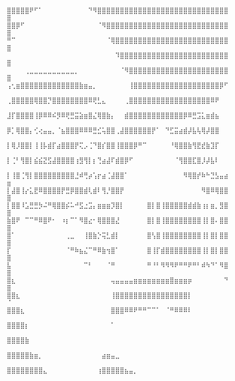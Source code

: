 ⣿⣿⣿⣿⣿⠟⠋⠁⠀⠀⠀⠀⠀⠀⠀⠀⠀⠀⠙⠻⣿⣿⣿⣿⣿⣿⣿⣿⣿⣿⣿⣿⣿⣿⣿⣿⣿⣿⣿⣿⣿⣿⣿⣿⣿⣿⣿⣿⣿⣿
⣿⣿⡿⠋⠀⠀⠀⠀⠀⠀⠀⠀⠀⠀⠀⠀⠀⠀⠀⠀⠈⠻⣿⣿⣿⣿⣿⣿⣿⣿⣿⣿⣿⣿⣿⣿⣿⣿⣿⣿⣿⣿⣿⣿⣿⣿⣿⣿⣿⣿
⠛⠉⠀⠀⠀⠀⠀⠀⠀⠀⠀⠀⠀⠀⠀⠀⠀⠀⠀⠀⠀⠀⠈⢿⣿⣿⣿⣿⣿⣿⣿⣿⣿⣿⣿⣿⣿⣿⣿⣿⣿⣿⣿⣿⣿⣿⣿⣿⣿⣿
⠀⠀⠀⠀⠀⠀⠀⠀⠀⠀⠀⠀⠀⠀⠀⠀⠀⠀⠀⠀⠀⠀⠀⠀⠹⣿⣿⣿⣿⣿⣿⣿⣿⣿⣿⣿⣿⣿⣿⣿⣿⣿⣿⣿⣿⣿⣿⣿⣿⣿
⠀⠀⠀⠀⢀⣀⣀⣀⣀⣀⣀⣀⣀⣀⣀⡀⠀⠀⠀⠀⠀⠀⠀⠀⠀⠈⠻⣿⣿⣿⣿⣿⣿⣿⣿⣿⣿⣿⣿⣿⣿⣿⣿⣿⣿⣿⣿⣿⣿⣿
⢠⢂⣶⣿⣿⣿⣿⣿⣿⣿⣿⣿⣿⣿⣿⣿⣷⣶⣤⡀⠀⠀⠀⠀⠀⠀⠀⢸⣿⣿⣿⣿⣿⣿⣿⣿⣿⣿⣿⣿⣿⣿⣿⣿⣿⣿⣿⡿⠋⠀
⢀⣿⣿⣿⣿⣿⢿⣿⣿⡙⣿⣿⣿⣿⣿⣿⣿⣿⠿⢟⣃⣄⠀⠀⠀⠀⢀⣿⣿⣿⣿⣿⣿⣿⣿⣿⣿⣿⣿⣿⣿⣿⣿⣿⣿⠿⠟⠀⠀⠀
⣸⡏⣿⣿⣿⣿⢸⡿⠿⠿⠮⡻⠿⢟⣛⣭⣵⣶⣿⣌⢿⣿⣷⡄⠀⠀⣾⣿⣿⣿⣿⣿⣿⣿⣿⣿⣿⣿⣿⡿⠿⣛⣩⣅⣶⣾⣦⠀⠀⠀
⡿⡁⢿⣿⣿⡄⢊⢔⣤⣤⡀⠈⣦⣿⣿⣿⠿⠿⠿⣛⣊⢥⣿⣿⢀⣼⣿⣿⣿⣿⣿⣿⡟⠁⠀⠙⣋⣭⣴⣾⡼⣧⢧⢿⡼⣿⣿⠀⠀⠀
⡇⢿⡸⣿⣿⡇⢸⢸⡧⣾⡏⣴⣿⣿⣿⡟⢍⡠⢈⠙⣿⡎⣿⣿⢸⣿⣿⣿⡿⠛⠉⠀⠀⠀⠀⠀⠘⢿⣿⣿⣷⢻⣟⣞⣷⣹⡏⠀⠀⠀
⡇⢈⠃⢻⣿⡇⣮⣮⣝⣫⣼⣿⣿⣿⣿⢰⣻⢻⡇⡆⢙⣴⣼⠏⣾⣿⡿⠋⠀⠀⠀⠀⠀⠀⠀⠀⠀⠈⢻⣿⣿⣏⣿⡸⡼⣧⠇⠀⠀⠀
⡇⢸⣿⢈⢻⡇⣿⣿⣿⣿⣿⣿⣿⣿⣿⣘⠾⢛⡴⢡⡖⣴⢈⣼⣿⣿⠁⠀⠀⠀⠀⠀⠀⠀⠀⠀⠀⠀⠀⠻⢿⣿⡞⠷⠓⣙⣣⣤⣴⣶
⡇⣼⣿⢸⡔⣅⣟⠿⣿⣿⣿⣿⡟⣛⡿⣿⣿⣾⢇⣾⠇⢻⡘⣿⣿⡟⠀⠀⠀⠀⠀⠀⠀⠀⠀⠀⠀⠀⠀⠀⠀⠀⠀⠻⣿⠿⢿⣿⣿⣿
⡇⣿⣿⠸⣡⣛⣛⡳⠬⠛⢿⣿⣿⡮⠥⠚⣫⣐⣩⡄⣶⣶⣶⡹⣿⡇⠀⠀⠀⠀⠀⣿⡇⣿⢸⣿⣿⣿⣿⣿⣾⣾⣷⢰⡆⣶⡀⣻⣿⣿
⣷⣿⠟⠀⠉⠉⠛⠿⣿⠟⠂⠀⠰⡆⠉⠁⠻⣿⣔⠂⢿⣿⣿⣿⣜⠀⠀⠀⠀⠀⠀⣿⡇⣿⢸⣿⣿⣿⣿⣿⣿⣿⣿⢸⡇⣿⠄⣿⣿⣿
⣿⠁⠀⠀⠀⠀⠀⠀⠀⠀⠀⠀⠀⢀⣀⠀⠀⢸⣿⣷⡑⢭⣃⣾⡇⠀⠀⠀⠀⠀⠀⣿⢣⣿⢸⣿⣿⣿⣿⣿⣿⣿⣿⢸⡇⣿⡇⣿⣿⣿
⡏⠀⠀⠀⠀⠀⠀⠀⠀⠀⠀⠀⠀⠈⠛⠷⣦⣌⠉⠛⠿⣷⢲⣿⠁⠀⠀⠀⠀⠀⠀⣿⢸⡏⣾⣿⣿⣿⣿⣿⣿⣿⣿⢸⡇⣿⡇⣿⣿⣿
⣧⠀⠀⠀⠀⠀⠀⠀⠀⠀⠀⠀⠀⠀⠀⠀⠀⠉⠃⠀⠀⠀⠈⠛⠀⠀⠀⠀⠀⠀⠀⠛⠘⠃⠻⠻⠻⠟⠛⠛⠟⠛⠃⠾⠳⠙⠁⠻⣿⣿
⣿⣆⠀⠀⠀⠀⠀⠀⠀⠀⠀⠀⠀⠀⠀⠀⠀⠀⠀⠀⠀⠀⠀⢤⣤⣤⣤⣤⣶⣶⣶⣶⣶⣶⣶⣶⣿⣶⣶⣶⡶⠀⠀⠀⠀⠀⠀⠀⠙⣿
⣿⣿⣆⠀⠀⠀⠀⠀⠀⠀⠀⠀⠀⠀⠀⠀⠀⠀⠀⠀⠀⠀⠀⢸⣿⣿⣿⣿⣿⣿⣿⣿⣿⣿⣿⣿⣿⣿⣿⣿⡇⠀⠀⠀⠀⠀⠀⠀⠀⠈
⣿⣿⣿⣆⠀⠀⠀⠀⠀⠀⠀⠀⠀⠀⠀⠀⠀⠀⠀⠀⠀⠀⠀⣿⣿⣿⠿⠿⠟⠛⠛⠉⠉⠁⠀⠈⠛⠿⠿⠿⠇⠀⠀⠀⠀⠀⠀⠀⠀⠀
⣿⣿⣿⣿⡆⠀⠀⠀⠀⠀⠀⠀⠀⠀⠀⠀⠀⠀⠀⠀⠀⠀⠀⠁⠀⠀⠀⠀⠀⠀⠀⠀⠀⠀⠀⠀⠀⠀⠀⠀⠀⠀⠀⠀⠀⠀⠀⠀⠀⠀
⣿⣿⣿⣿⣷⠀⠀⠀⠀⠀⠀⠀⠀⠀⠀⠀⠀⠀⠀⠀⠀⠀⠀⠀⠀⠀⠀⠀⠀⠀⠀⠀⠀⠀⠀⠀⠀⠀⠀⠀⠀⠀⠀⠀⠀⠀⠀⠀⠀⠀
⣿⣿⣿⣿⣿⣷⣶⡀⠀⠀⠀⠀⠀⠀⠀⠀⠀⠀⠀⠀⠀⣴⣶⣤⣀⠀⠀⠀⠀⠀⠀⠀⠀⠀⠀⠀⠀⠀⠀⠀⠀⠀⠀⠀⠀⠀⠀⠀⠀⠀
⣿⣿⣿⣿⣿⣿⣿⣿⣄⠀⠀⠀⠀⠀⠀⠀⠀⠀⠀⠀⢰⣿⣿⣿⣿⣿⣦⣤⡀⠀⠀⠀⠀⠀⠀⠀⠀⠀⠀⠀⠀⠀⠀⠀⠀⠀⠀⠀⠀⠀
